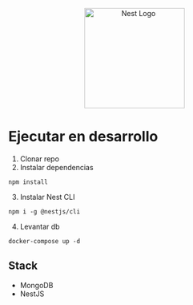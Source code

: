 <p align="center">
  <a href="http://nestjs.com/" target="blank"><img src="https://nestjs.com/img/logo-small.svg" width="200" alt="Nest Logo" /></a>
</p>

# Ejecutar en desarrollo

1. Clonar repo
2. Instalar dependencias
```
npm install
```
3. Instalar Nest CLI
```
npm i -g @nestjs/cli
```
4. Levantar db
```
docker-compose up -d
```

## Stack
* MongoDB
* NestJS